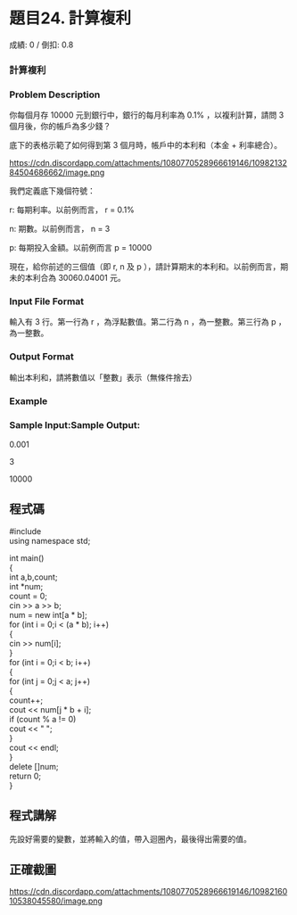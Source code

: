 # 題目24. 計算複利
成績: 0 / 倒扣: 0.8
### 計算複利

### Problem Description
你每個月存 10000 元到銀行中，銀行的每月利率為 0.1% ，以複利計算，請問 3 個月後，你的帳戶為多少錢？

底下的表格示範了如何得到第 3 個月時，帳戶中的本利和（本金 + 利率總合）。

https://cdn.discordapp.com/attachments/1080770528966619146/1098213284504686662/image.png

我們定義底下幾個符號：

r: 每期利率。以前例而言， r = 0.1%

n: 期數。以前例而言， n = 3

p: 每期投入金額。以前例而言 p = 10000

現在，給你前述的三個值（即 r, n 及 p ），請計算期末的本利和。以前例而言，期未的本利合為 30060.04001 元。

### Input File Format
輸入有 3 行。第一行為 r ，為浮點數值。第二行為 n ，為一整數。第三行為 p ，為一整數。

### Output Format
輸出本利和，請將數值以「整數」表示（無條件捨去）

### Example

### Sample Input:Sample Output:

0.001

3

10000

## 程式碼
#include <iostream>  
using namespace std;  
  
int main()  
{  
    int a,b,count;  
    int *num;  
    count = 0;  
    cin >> a >> b;  
    num = new int[a * b];  
    for (int i = 0;i < (a * b); i++)  
    {  
        cin >> num[i];  
    }  
    for (int i = 0;i < b; i++)  
    {  
        for (int j = 0;j < a; j++)  
        {  
            count++;  
            cout << num[j * b + i];  
            if (count % a != 0)  
            cout << " ";  
        }  
        cout << endl;  
    }  
    delete []num;  
    return 0;  
} 
## 程式講解
  先設好需要的變數，並將輸入的值，帶入迴圈內，最後得出需要的值。
  
## 正確截圖
  https://cdn.discordapp.com/attachments/1080770528966619146/1098216010538045580/image.png
